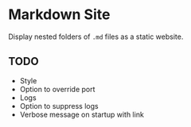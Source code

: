 # Markdown Site

Display nested folders of `.md` files as a static website.

## TODO

- Style
- Option to override port
- Logs
- Option to suppress logs
- Verbose message on startup with link

